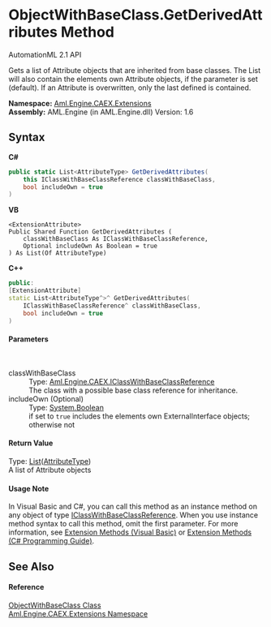 # ObjectWithBaseClass.GetDerivedAttributes Method 
AutomationML 2.1 API 

Gets a list of Attribute objects that are inherited from base classes. The List will also contain the elements own Attribute objects, if the parameter is set (default). If an Attribute is overwritten, only the last defined is contained.

**Namespace:**&nbsp;<a href="N_Aml_Engine_CAEX_Extensions">Aml.Engine.CAEX.Extensions</a><br />**Assembly:**&nbsp;AML.Engine (in AML.Engine.dll) Version: 1.6

## Syntax

**C#**<br />
``` C#
public static List<AttributeType> GetDerivedAttributes(
	this IClassWithBaseClassReference classWithBaseClass,
	bool includeOwn = true
)
```

**VB**<br />
``` VB
<ExtensionAttribute>
Public Shared Function GetDerivedAttributes ( 
	classWithBaseClass As IClassWithBaseClassReference,
	Optional includeOwn As Boolean = true
) As List(Of AttributeType)
```

**C++**<br />
``` C++
public:
[ExtensionAttribute]
static List<AttributeType^>^ GetDerivedAttributes(
	IClassWithBaseClassReference^ classWithBaseClass, 
	bool includeOwn = true
)
```


#### Parameters
&nbsp;<dl><dt>classWithBaseClass</dt><dd>Type: <a href="T_Aml_Engine_CAEX_IClassWithBaseClassReference">Aml.Engine.CAEX.IClassWithBaseClassReference</a><br />The class with a possible base class reference for inheritance.</dd><dt>includeOwn (Optional)</dt><dd>Type: <a href="https://docs.microsoft.com/dotnet/api/system.boolean" target="_parent" rel="noopener noreferrer">System.Boolean</a><br />if set to `true` includes the elements own ExternalInterface objects; otherwise not</dd></dl>

#### Return Value
Type: <a href="https://docs.microsoft.com/dotnet/api/system.collections.generic.list-1" target="_parent" rel="noopener noreferrer">List</a>(<a href="T_Aml_Engine_CAEX_AttributeType">AttributeType</a>)<br />A list of Attribute objects

#### Usage Note
In Visual Basic and C#, you can call this method as an instance method on any object of type <a href="T_Aml_Engine_CAEX_IClassWithBaseClassReference">IClassWithBaseClassReference</a>. When you use instance method syntax to call this method, omit the first parameter. For more information, see <a href="https://docs.microsoft.com/dotnet/visual-basic/programming-guide/language-features/procedures/extension-methods" target="_blank" rel="noopener noreferrer">Extension Methods (Visual Basic)</a> or <a href="https://docs.microsoft.com/dotnet/csharp/programming-guide/classes-and-structs/extension-methods" target="_blank" rel="noopener noreferrer">Extension Methods (C# Programming Guide)</a>.

## See Also


#### Reference
<a href="T_Aml_Engine_CAEX_Extensions_ObjectWithBaseClass">ObjectWithBaseClass Class</a><br /><a href="N_Aml_Engine_CAEX_Extensions">Aml.Engine.CAEX.Extensions Namespace</a><br />